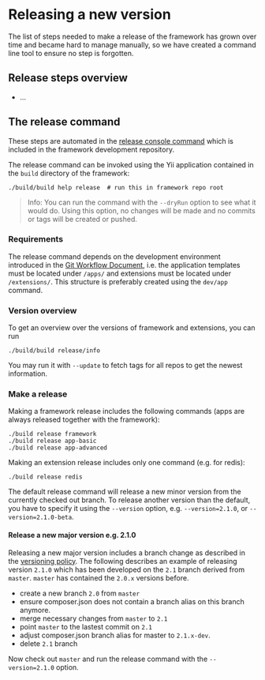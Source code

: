 Releasing a new version
=======================

The list of steps needed to make a release of the framework has grown over time and became
hard to manage manually, so we have created a command line tool to ensure no step is forgotten.

Release steps overview
----------------------

- ...

The release command
-------------------

These steps are automated in the [release console command](../../build/controllers/ReleaseController.php)
which is included in the framework development repository.

The release command can be invoked using the Yii application contained in the `build` directory of 
the framework:

    ./build/build help release  # run this in framework repo root

> Info: You can run the command with the `--dryRun` option to see what it would do. Using this option,
> no changes will be made and no commits or tags will be created or pushed.

### Requirements

The release command depends on the development environment introduced in
the [Git Workflow Document](git-workflow.md#extensions), i.e. the application 
templates must be located under `/apps/` and extensions must be located under `/extensions/`.
This structure is preferably created using the `dev/app` command.

### Version overview

To get an overview over the versions of framework and extensions, you can run

    ./build/build release/info

You may run it with `--update` to fetch tags for all repos to get the newest information.

### Make a release

Making a framework release includes the following commands (apps are always released together with the framework):

    ./build release framework
    ./build release app-basic
    ./build release app-advanced

Making an extension release includes only one command (e.g. for redis):

    ./build release redis

The default release command will release a new minor version from the currently checked out branch.
To release another version than the default, you have to specify it using the `--version` option, e.g.
`--version=2.1.0`, or `--version=2.1.0-beta`.


#### Release a new major version e.g. 2.1.0

Releasing a new major version includes a branch change as described in the
[versioning policy](versions.md).
The following describes an example of releasing version `2.1.0` which has been
developed on the `2.1` branch derived from `master`. `master` has contained the `2.0.x` versions
before.

- create a new branch `2.0` from `master`
- ensure composer.json does not contain a branch alias on this branch anymore.
- merge necessary changes from `master` to `2.1`
- point `master` to the lastest commit on `2.1`
- adjust composer.json branch alias for master to `2.1.x-dev`.
- delete `2.1` branch

Now check out `master` and run the release command with the `--version=2.1.0` option. 

